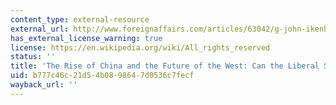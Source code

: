 ```yaml
---
content_type: external-resource
external_url: http://www.foreignaffairs.com/articles/63042/g-john-ikenberry/the-rise-of-china-and-the-future-of-the-west
has_external_license_warning: true
license: https://en.wikipedia.org/wiki/All_rights_reserved
status: ''
title: 'The Rise of China and the Future of the West: Can the Liberal System Survive?'
uid: b777c46c-21d5-4b08-9864-7d0536c7fecf
wayback_url: ''
---
```

